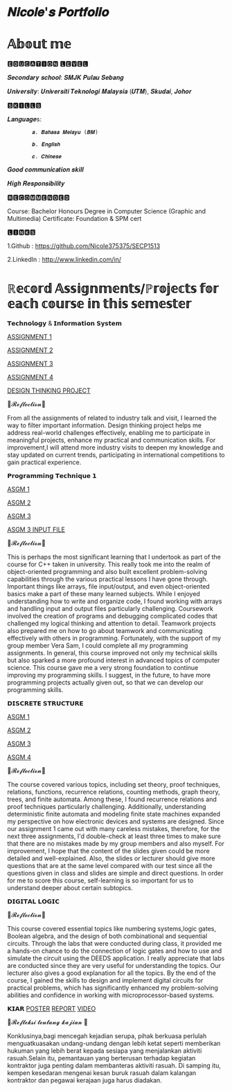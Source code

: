 𝑵𝒊𝒄𝒐𝒍𝒆'𝒔 𝑷𝒐𝒓𝒕𝒇𝒐𝒍𝒊𝒐
==================================================================================================================================

𝔸𝕓𝕠𝕦𝕥 𝕞𝕖
==================================================================================================================================

🅴🅳🆄🅲🅰🆃🅸🅾🅽 🅻🅴🆅🅴🅻

𝑺𝒆𝒄𝒐𝒏𝒅𝒂𝒓𝒚 𝒔𝒄𝒉𝒐𝒐𝒍: 𝑺𝑴𝑱𝑲 𝑷𝒖𝒍𝒂𝒖 𝑺𝒆𝒃𝒂𝒏𝒈 

𝑼𝒏𝒊𝒗𝒆𝒓𝒔𝒊𝒕𝒚: 𝑼𝒏𝒊𝒗𝒆𝒓𝒔𝒊𝒕𝒊 𝑻𝒆𝒌𝒏𝒐𝒍𝒐𝒈𝒊 𝑴𝒂𝒍𝒂𝒚𝒔𝒊𝒂 (𝑼𝑻𝑴), 𝑺𝒌𝒖𝒅𝒂𝒊, 𝑱𝒐𝒉𝒐𝒓


🆂🅺🅸🅻🅻🆂

𝑳𝒂𝒏𝒈𝒖𝒂𝒈𝒆s:      

            𝒂. 𝑩𝒂𝒉𝒂𝒔𝒂 𝑴𝒆𝒍𝒂𝒚𝒖 (𝑩𝑴)        

            𝒃. 𝑬𝒏𝒈𝒍𝒊𝒔𝒉        

            𝒄. 𝑪𝒉𝒊𝒏𝒆𝒔𝒆   

𝑮𝒐𝒐𝒅 𝒄𝒐𝒎𝒎𝒖𝒏𝒊𝒄𝒂𝒕𝒊𝒐𝒏 𝒔𝒌𝒊𝒍𝒍  

𝑯𝒊𝒈𝒉 𝑹𝒆𝒔𝒑𝒐𝒏𝒔𝒊𝒃𝒊𝒍𝒊𝒕𝒚


 🆁🅴🅲🅾🅼🅼🅴🅽🅳🅴🅳 

Course: Bachelor Honours Degree in Computer Science (Graphic and Multimedia)
Certificate: Foundation & SPM cert


🅻🅸🅽🅺🆂

1.Github : https://github.com/Nicole375375/SECP1513

2.LinkedIn : http://www.linkedin.com/in/



ℝ𝕖𝕔𝕠𝕣𝕕 𝔸𝕤𝕤𝕚𝕘𝕟𝕞𝕖𝕟𝕥𝕤/ℙ𝕣𝕠𝕛𝕖𝕔𝕥𝕤 𝕗𝕠𝕣 𝕖𝕒𝕔𝕙 𝕔𝕠𝕦𝕣𝕤𝕖 𝕚𝕟 𝕥𝕙𝕚𝕤 𝕤𝕖𝕞𝕖𝕤𝕥𝕖𝕣
==================================================================================================================================

𝗧𝗲𝗰𝗵𝗻𝗼𝗹𝗼𝗴𝘆 & 𝗜𝗻𝗳𝗼𝗿𝗺𝗮𝘁𝗶𝗼𝗻 𝗦𝘆𝘀𝘁𝗲𝗺

[ASSIGNMENT 1](https://drive.google.com/file/d/1ao4yIXqgdA8BfK8CHJWAv8Tcf_e6A8Jg/view?usp=drive_link)

[ASSIGNMENT 2](https://drive.google.com/file/d/1udb55O0igjV-KjLA_xB6tTkXj9rQ8asJ/view?usp=drive_link)

[ASSIGNMENT 3](https://drive.google.com/file/d/1KeaVXTIYKX6e8_9rHLXJA68tt9qh_A1C/view?usp=drive_link)

[ASSIGNMENT 4](https://drive.google.com/file/d/1Au-2GtPg-pxtIPddZ3-imYEc0dZ7C_BY/view?usp=drive_link)

[DESIGN THINKING PROJECT](https://drive.google.com/drive/folders/1312UO36SGdRpn4zQADx5R1p_eeeLASh6?usp=drive_link)


📌𝓡𝓮𝓯𝓵𝓮𝓬𝓽𝓲𝓸𝓷📌

From all the assignments of related to industry talk and visit, I learned the way to filter important information. Design thinking project helps me address real-world challenges effectively, enabling me to participate in
meaningful projects, enhance my practical and communication skills. For improvement,I will attend more industry visits to deepen my knowledge and stay updated on current trends, participating in international competitions to gain practical experience.



𝗣𝗿𝗼𝗴𝗿𝗮𝗺𝗺𝗶𝗻𝗴 𝗧𝗲𝗰𝗵𝗻𝗶𝗾𝘂𝗲 𝟭

[ASGM 1](https://drive.google.com/file/d/1P1IToMlSWnFeunC2_RiNs7N3K_ELuMD_/view?usp=drive_link)

[ASGM 2](https://drive.google.com/file/d/17DaVMXHhSttGH_-t2pLTeDUjBZPHp5OG/view?usp=drive_link)

[ASGM 3](https://drive.google.com/file/d/1geZieanLlDjxIfbzrCvuRQ5c19D-P_7K/view?usp=drive_link)

[ASGM 3 INPUT FILE](https://drive.google.com/file/d/1hkSQ5PZOL6uEBez6WbkjQ014wIANy0LG/view?usp=drive_link)


📌𝓡𝓮𝓯𝓵𝓮𝓬𝓽𝓲𝓸𝓷📌

This is perhaps the most significant learning that I undertook as part of the course for C++ taken in university. This really took me into the realm of object-oriented programming and also built excellent problem-solving capabilities through the various practical lessons I have gone through. Important things like arrays, file input/output, and even object-oriented basics make a part of these many learned subjects. While I enjoyed understanding how to write and organize code, I found working with arrays and handling input and output files particularly challenging. Coursework involved the creation of programs and debugging complicated codes that challenged my logical thinking and attention to detail. Teamwork projects also prepared me on how to go about teamwork and communicating effectively with others in programming. Fortunately, with the support of my group member Vera Sam, I could complete all my programming assignments. In general, this course improved not only my technical skills but also sparked a more profound interest in advanced topics of computer science. This course gave me a very strong foundation to continue improving my programming skills.
I suggest, in the future, to have more programming projects actually given out, so that we can develop our programming skills.


𝗗𝗜𝗦𝗖𝗥𝗘𝗧𝗘 𝗦𝗧𝗥𝗨𝗖𝗧𝗨𝗥𝗘

[ASGM 1](https://drive.google.com/file/d/1nVAenXcE8zHwBJD79r7Yl8oYTVjSCvnk/view?usp=drive_link)

[ASGM 2](https://drive.google.com/file/d/1hP55V5NShWZBF0EOQzh6INW8DlDD5Vi_/view?usp=drive_link)

[ASGM 3](https://drive.google.com/file/d/1FEdt4H_mKyijKBT3_FrixT-ffhMwT0sT/view?usp=drive_link)

[ASGM 4](https://drive.google.com/file/d/1C0yzpYeZBiiRfhYyhDcCpipS-wS2yK9u/view?usp=drive_link)


📌𝓡𝓮𝓯𝓵𝓮𝓬𝓽𝓲𝓸𝓷📌

The course covered various topics, including set theory, proof techniques, relations, functions, recurrence relations, counting methods, graph theory, trees, and finite automata. Among these, I found recurrence relations and proof techniques particularly challenging. Additionally, understanding deterministic finite automata and modeling finite state machines expanded my perspective on how electronic devices and systems are designed. Since our assignment 1 came out with many careless mistakes, therefore, for the next three assignments, I'd double-check at least three times to make sure that there are no mistakes made by my group members and also myself. For improvement, I hope that the content of the slides given could be more detailed and well-explained. Also, the slides or lecturer should give more questions that are at the same level compared with our test since all the questions given in class and slides are simple and direct questions. In order for me to score this course, self-learning is so important for us to understand deeper about certain subtopics.



𝗗𝗜𝗚𝗜𝗧𝗔𝗟 𝗟𝗢𝗚𝗜𝗖

📌𝓡𝓮𝓯𝓵𝓮𝓬𝓽𝓲𝓸𝓷📌

This course covered essential topics like numbering systems,logic gates, Boolean algebra, and the design of both combinational and sequential circuits. Through the labs that were conducted during class, it provided me a hands-on chance to do the connection of logic gates and how to use and simulate the circuit using the DEEDS application. I really appreciate that labs are conducted since they are very useful for understanding the topics. Our lecturer also gives a good explanation for all the topics. By the end of the course, I gained the skills to design and implement digital circuits for practical problems, which has significantly enhanced my problem-solving abilities and confidence in working with microprocessor-based systems.



𝗞𝗜𝗔𝗥
[POSTER](https://drive.google.com/file/d/1XBb3JNIZ_75iyLACWx4QTPhVZ-xrNYbg/view?usp=drive_link)
[REPORT](https://drive.google.com/file/d/1yjHKClaRDcdVpADwH7Qt04IW2ztmb799/view?usp=drive_link)
[VIDEO](https://drive.google.com/file/d/1cJnGVNt7XuG5-nT_V-WhW_3fNq0JeoAk/view?usp=drive_link)

📌𝓡𝓮𝓯𝓵𝓮𝓴𝓼𝓲 𝓽𝓮𝓷𝓽𝓪𝓷𝓰 𝓴𝓪𝓳𝓲𝓪𝓷 📌

Konklusinya,bagi mencegah kejadian serupa, pihak berkuasa perlulah menguatkuasakan undang-undang dengan lebih ketat seperti memberikan hukuman yang lebih berat kepada sesiapa yang menjalankan aktiviti rasuah.Selain itu, pemantauan yang berterusan terhadap kegiatan kontraktor juga penting dalam membanteras aktiviti rasuah. Di samping itu, kempen kesedaran mengenai kesan buruk rasuah dalam kalangan kontraktor dan pegawai kerajaan juga harus diadakan.
